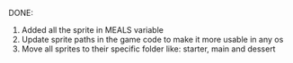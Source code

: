
DONE:

1. Added all the sprite in MEALS variable
2. Update sprite paths in the game code to make it more usable in any os
3. Move all sprites to their specific folder like: starter, main and dessert
